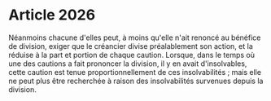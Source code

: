 # Article 2026

Néanmoins chacune d'elles peut, à moins qu'elle n'ait renoncé au bénéfice de division, exiger que le créancier divise préalablement son action, et la réduise à la part et portion de chaque caution.   Lorsque, dans le temps où une des cautions a fait prononcer la division, il y en avait d'insolvables, cette caution est tenue proportionnellement de ces insolvabilités ; mais elle ne peut plus être recherchée à raison des insolvabilités survenues depuis la division.